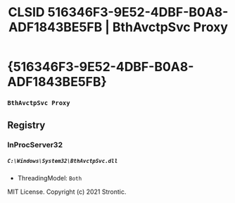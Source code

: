﻿---
title: "CLSID 516346F3-9E52-4DBF-B0A8-ADF1843BE5FB | BthAvctpSvc Proxy"
excerpt: What is COM-Object CLSID 516346F3-9E52-4DBF-B0A8-ADF1843BE5FB?
---

# {516346F3-9E52-4DBF-B0A8-ADF1843BE5FB}

### `BthAvctpSvc Proxy`

## Registry


### InProcServer32

##### `C:\Windows\System32\BthAvctpSvc.dll`
* ThreadingModel: `Both`

MIT License. Copyright (c) 2021 Strontic.


